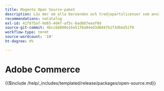 ```yaml
---
title: Magento Open Source-paket
description: Läs mer om alla beroenden och tredjepartslicenser som används i Magento Open Source.
recommendations: noCatalog
exl-id: 41f875af-9d65-4d4f-af5c-6ad887eeaf0d
source-git-commit: 4bcc68890e16e51f0a84ed3d0d47b1f3dbbd52f0
workflow-type: tm+mt
source-wordcount: '19'
ht-degree: 0%

---
```


# Adobe Commerce

{{$include /help/_includes/templated/release/packages/open-source.md}}
